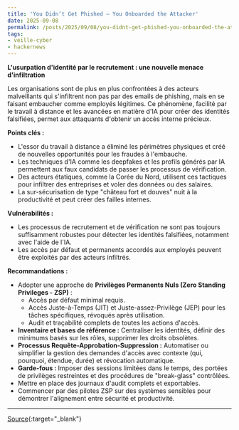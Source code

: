 ```yaml
---
title: 'You Didn’t Get Phished — You Onboarded the Attacker'
date: 2025-09-08
permalink: /posts/2025/09/08/you-didnt-get-phished-you-onboarded-the-attacker/
tags:
- veille-cyber
- hackernews
---
```

**L'usurpation d'identité par le recrutement : une nouvelle menace d'infiltration**

Les organisations sont de plus en plus confrontées à des acteurs malveillants qui s'infiltrent non pas par des emails de phishing, mais en se faisant embaucher comme employés légitimes. Ce phénomène, facilité par le travail à distance et les avancées en matière d'IA pour créer des identités falsifiées, permet aux attaquants d'obtenir un accès interne précieux.

**Points clés :**

*   L'essor du travail à distance a éliminé les périmètres physiques et créé de nouvelles opportunités pour les fraudes à l'embauche.
*   Les techniques d'IA comme les deepfakes et les profils générés par IA permettent aux faux candidats de passer les processus de vérification.
*   Des acteurs étatiques, comme la Corée du Nord, utilisent ces tactiques pour infiltrer des entreprises et voler des données ou des salaires.
*   La sur-sécurisation de type "château fort et douves" nuit à la productivité et peut créer des failles internes.

**Vulnérabilités :**

*   Les processus de recrutement et de vérification ne sont pas toujours suffisamment robustes pour détecter les identités falsifiées, notamment avec l'aide de l'IA.
*   Les accès par défaut et permanents accordés aux employés peuvent être exploités par des acteurs infiltrés.

**Recommandations :**

*   Adopter une approche de **Privilèges Permanents Nuls (Zero Standing Privileges - ZSP)** :
    *   Accès par défaut minimal requis.
    *   Accès Juste-à-Temps (JIT) et Juste-assez-Privilège (JEP) pour les tâches spécifiques, révoqués après utilisation.
    *   Audit et traçabilité complets de toutes les actions d'accès.
*   **Inventaire et bases de référence :** Centraliser les identités, définir des minimums basés sur les rôles, supprimer les droits obsolètes.
*   **Processus Requête-Approbation-Suppression :** Automatiser ou simplifier la gestion des demandes d'accès avec contexte (qui, pourquoi, étendue, durée) et révocation automatique.
*   **Garde-fous :** Imposer des sessions limitées dans le temps, des portées de privilèges restreintes et des procédures de "break-glass" contrôlées.
*   Mettre en place des journaux d'audit complets et exportables.
*   Commencer par des pilotes ZSP sur des systèmes sensibles pour démontrer l'alignement entre sécurité et productivité.

---
[Source](https://thehackernews.com/2025/09/you-didnt-get-phished-you-onboarded.html){:target="_blank"}
